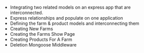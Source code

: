 
- Integrating two related models on an express app that are interconnected. 
- Express relationships and populate on one application
- Defining the farm & product models and interconnecting them
- Creating New Farms
- Creating the Farms Show Page
- Creating Products For A Farm
- Deletion Mongoose Middleware

